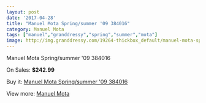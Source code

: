 ```yaml
---
layout: post
date: '2017-04-28'
title: "Manuel Mota Spring/summer '09 384016"
category: Manuel Mota
tags: ["manuel","granddressy","spring","summer","mota"]
image: http://img.granddressy.com/19264-thickbox_default/manuel-mota-spring-summer-09-384016.jpg
---
```

Manuel Mota Spring/summer '09 384016

On Sales: **$242.99**
<a href="https://www.granddressy.com/en/manuel-mota/18247-manuel-mota-spring-summer-09-384016.html"><amp-img layout="responsive" width="600" height="600" src="//img.granddressy.com/19264-thickbox_default/manuel-mota-spring-summer-09-384016.jpg" alt="Manuel Mota Spring/summer '09 384016 0" /></a>

Buy it: [Manuel Mota Spring/summer '09 384016](https://www.granddressy.com/en/manuel-mota/18247-manuel-mota-spring-summer-09-384016.html "Manuel Mota Spring/summer '09 384016")

View more: [Manuel Mota](https://www.granddressy.com/en/390-manuel-mota "Manuel Mota")